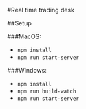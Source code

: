 #Real time trading desk


##Setup

###MacOS:

* `npm install`
* `npm run start-server`

###Windows:

* `npm install`
* `npm run build-watch`
* `npm run start-server`


